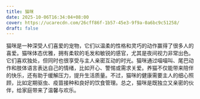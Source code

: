 ```yaml
---
title: 猫咪
date: 2025-10-06T16:34:04+08:00
cover: https://ucarecdn.com/26cff86f-1b57-45e3-9f9a-0a6bc9c51258/
draft: false
---
```

<!--StartFragment-->

猫咪是一种深受人们喜爱的宠物，它们以温柔的性格和灵巧的动作赢得了很多人的喜爱。猫咪体态优雅，拥有柔软的毛发和敏锐的感官，尤其是夜间视力非常出色。它们喜欢独处，但同时也很享受与主人亲密互动的时光。猫咪通过喵喵叫、尾巴动作和肢体语言表达自己的情绪，比如开心、警惕或需求关爱。养猫不仅能带来陪伴的快乐，还有助于缓解压力，提升生活质量。不过，猫咪的健康需要主人的细心照顾，比如定期驱虫、疫苗接种和良好的饮食管理。总之，猫咪是既独立又亲密的伙伴，给家庭带来了温馨与欢乐。

<!--EndFragment-->